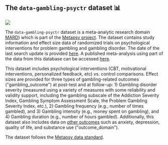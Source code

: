 ## **The `data-gambling-psyctr` dataset** 📊 

[<img src="https://img.shields.io/badge/DOI-10.5281%2Fzenodo.8115993-blue">](https://doi.org/10.5281/zenodo.8115993) 

The `data-gambling-psyctr` dataset is a meta-analytic research domain [MARD](https://docs.metapsy.org/uploads/ebmental-2022-300509.pdf)) which is part of the  [Metapsy project](https://www.metapsy.org/). The dataset contains study information and effect size data of randomized trials on psychological interventions for problem gambling and gambling disorder. The date of the last search update is provided [here](https://github.com/metapsy-project/data-gambling-psyctr/blob/main/metadata/last_search.txt). A published meta-analysis using part of the data from this database can be accessed [here](https://onlinelibrary.wiley.com/doi/10.1111/add.16221).

This dataset includes psychological interventions (CBT, motivational interventions, personalized feedback, etc) vs. control comparisons. Effect sizes are provided for three types of gambling-related outcomes ("gambling_outcome") at post-test and at follow-up: 1) Gambling disorder severity (measured using a variety of measures with some reliability and validity support, including the gambling subscale of the Addiction Severity Index, Gambling Symptom Assessment Scale, the Problem Gambling Severity Index, etc.), 2) Gambling frequency (e.g., number of times gambled), and 3) Gambling intensity (e.g., money spent on gambling), and 4) Gambling duration (e.g., number of hours gambled). Additionally, this dataset also includes data on [other outcomes](https://psycnet.apa.org/record/2023-48432-001) such as anxiety, depression, quality of life, and substance use ("outcome_domain").

The dataset follows the [Metapsy data standard](https://docs.metapsy.org/data-preparation/format/).
